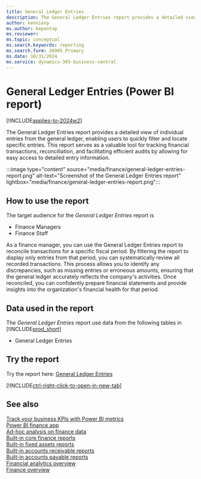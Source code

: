 ```yaml
---
title: General Ledger Entries
description: The General Ledger Entries report provides a detailed view of individual transactions within the general ledger.
author: kennienp
ms.author: kepontop
ms.reviewer:
ms.topic: conceptual
ms.search.keywords: reporting
ms.search.form: 36995_Primary
ms.date: 10/31/2024
ms.service: dynamics-365-business-central
---
```


# General Ledger Entries (Power BI report)

[!INCLUDE[applies-to-2024w2](includes/applies-to-2024w2.md)]

The General Ledger Entries report provides a detailed view of individual entries from the general ledger, enabling users to quickly filter and locate specific entries. This report serves as a valuable tool for tracking financial transactions, reconciliation, and facilitating efficient audits by allowing for easy access to detailed entry information.

:::image type="content" source="media/finance/general-ledger-entries-report.png" alt-text="Screenshot of the General Ledger Entries report" lightbox="media/finance/general-ledger-entries-report.png":::


## How to use the report

The target audience for the *General Ledger Entries* report is
- Finance Managers
- Finance Staff

As a finance manager, you can use the General Ledger Entries report to reconcile transactions for a specific fiscal period. By filtering the report to display only entries from that period, you can systematically review all recorded transactions. This process allows you to identify any discrepancies, such as missing entries or erroneous amounts, ensuring that the general ledger accurately reflects the company's activities. Once reconciled, you can confidently prepare financial statements and provide insights into the organization's financial health for that period.


<!-- ## Key Performance Indicators (KPIs)

The *General Ledger Entries* report includes the following KPIs and measures: 

- [**Amount**](####) -->


## Data used in the report

The *General Ledger Entries* report use data from the following tables in [!INCLUDE[prod_short](includes/prod_short.md)]

- General Ledger Entries


## Try the report

Try the report here: [General Ledger Entries](https://businesscentral.dynamics.com?page=36995)

[!INCLUDE[ctrl-right-click-to-open-in-new-tab](includes/ctrl-right-click-to-open-in-new-tab.md)]


## See also

[Track your business KPIs with Power BI metrics](track-kpis-with-power-bi-metrics.md)   
[Power BI finance app](finance-powerbi-app.md)   
[Ad-hoc analysis on finance data](ad-hoc-analysis-finance.md)   
[Built-in core finance reports](finance-reports.md)  
[Built-in fixed assets reports](fa-reports.md)  
[Built-in accounts receivable reports](receivables-reports.md)  
[Built-in accounts payable reports](payables-reports.md)  
[Financial analytics overview](bi.md)   
[Finance overview](finance.md)    